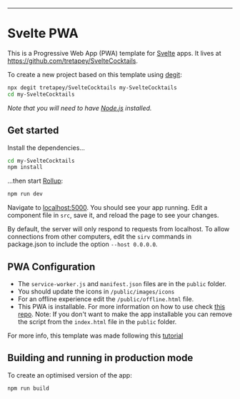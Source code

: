 ---

# Svelte PWA

This is a Progressive Web App (PWA) template for [Svelte](https://svelte.dev) apps. It lives at https://github.com/tretapey/SvelteCocktails.

To create a new project based on this template using [degit](https://github.com/Rich-Harris/degit):

```bash
npx degit tretapey/SvelteCocktails my-SvelteCocktails
cd my-SvelteCocktails
```

_Note that you will need to have [Node.js](https://nodejs.org) installed._

## Get started

Install the dependencies...

```bash
cd my-SvelteCocktails
npm install
```

...then start [Rollup](https://rollupjs.org):

```bash
npm run dev
```

Navigate to [localhost:5000](http://localhost:5000). You should see your app running. Edit a component file in `src`, save it, and reload the page to see your changes.

By default, the server will only respond to requests from localhost. To allow connections from other computers, edit the `sirv` commands in package.json to include the option `--host 0.0.0.0`.

## PWA Configuration

- The `service-worker.js` and `manifest.json` files are in the `public` folder.
- You should update the icons in `/public/images/icons`
- For an offline experience edit the `/public/offline.html` file.
- This PWA is installable. For more information on how to use check [this repo](https://github.com/pwa-builder/pwa-install).
  Note: If you don't want to make the app installable you can remove the script from the `index.html` file in the `public` folder.

For more info, this template was made following this [tutorial](https://codelabs.developers.google.com/codelabs/your-first-pwapp)

## Building and running in production mode

To create an optimised version of the app:

```bash
npm run build
```
